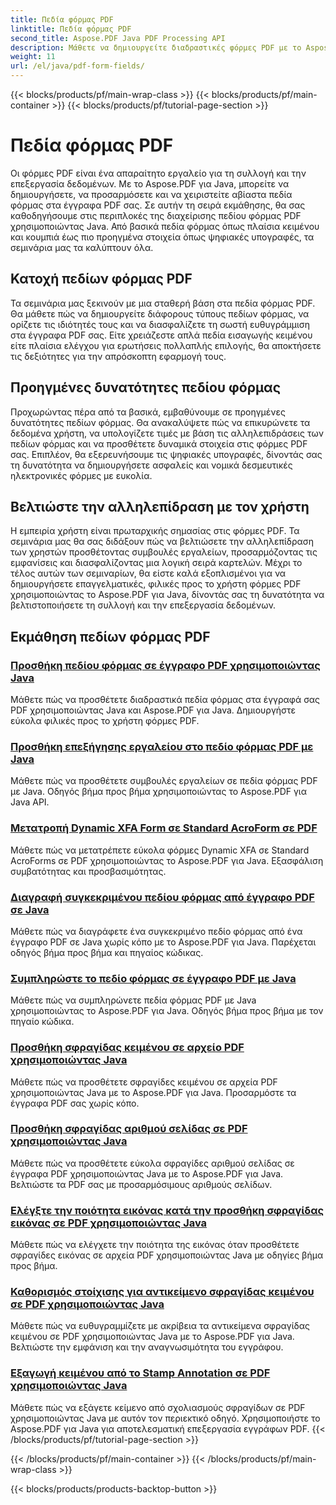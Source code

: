 ```yaml
---
title: Πεδία φόρμας PDF
linktitle: Πεδία φόρμας PDF
second_title: Aspose.PDF Java PDF Processing API
description: Μάθετε να δημιουργείτε διαδραστικές φόρμες PDF με το Aspose.PDF για Java. Ολοκληρωμένα σεμινάρια για αποτελεσματικό χειρισμό πεδίου φόρμας.
weight: 11
url: /el/java/pdf-form-fields/
---
```


{{< blocks/products/pf/main-wrap-class >}}
{{< blocks/products/pf/main-container >}}
{{< blocks/products/pf/tutorial-page-section >}}

# Πεδία φόρμας PDF


Οι φόρμες PDF είναι ένα απαραίτητο εργαλείο για τη συλλογή και την επεξεργασία δεδομένων. Με το Aspose.PDF για Java, μπορείτε να δημιουργήσετε, να προσαρμόσετε και να χειριστείτε αβίαστα πεδία φόρμας στα έγγραφα PDF σας. Σε αυτήν τη σειρά εκμάθησης, θα σας καθοδηγήσουμε στις περιπλοκές της διαχείρισης πεδίου φόρμας PDF χρησιμοποιώντας Java. Από βασικά πεδία φόρμας όπως πλαίσια κειμένου και κουμπιά έως πιο προηγμένα στοιχεία όπως ψηφιακές υπογραφές, τα σεμινάρια μας τα καλύπτουν όλα.

## Κατοχή πεδίων φόρμας PDF

Τα σεμινάρια μας ξεκινούν με μια σταθερή βάση στα πεδία φόρμας PDF. Θα μάθετε πώς να δημιουργείτε διάφορους τύπους πεδίων φόρμας, να ορίζετε τις ιδιότητές τους και να διασφαλίζετε τη σωστή ευθυγράμμιση στα έγγραφα PDF σας. Είτε χρειάζεστε απλά πεδία εισαγωγής κειμένου είτε πλαίσια ελέγχου για ερωτήσεις πολλαπλής επιλογής, θα αποκτήσετε τις δεξιότητες για την απρόσκοπτη εφαρμογή τους.

## Προηγμένες δυνατότητες πεδίου φόρμας

Προχωρώντας πέρα από τα βασικά, εμβαθύνουμε σε προηγμένες δυνατότητες πεδίων φόρμας. Θα ανακαλύψετε πώς να επικυρώνετε τα δεδομένα χρήστη, να υπολογίζετε τιμές με βάση τις αλληλεπιδράσεις των πεδίων φόρμας και να προσθέτετε δυναμικά στοιχεία στις φόρμες PDF σας. Επιπλέον, θα εξερευνήσουμε τις ψηφιακές υπογραφές, δίνοντάς σας τη δυνατότητα να δημιουργήσετε ασφαλείς και νομικά δεσμευτικές ηλεκτρονικές φόρμες με ευκολία.

## Βελτιώστε την αλληλεπίδραση με τον χρήστη

Η εμπειρία χρήστη είναι πρωταρχικής σημασίας στις φόρμες PDF. Τα σεμινάρια μας θα σας διδάξουν πώς να βελτιώσετε την αλληλεπίδραση των χρηστών προσθέτοντας συμβουλές εργαλείων, προσαρμόζοντας τις εμφανίσεις και διασφαλίζοντας μια λογική σειρά καρτελών. Μέχρι το τέλος αυτών των σεμιναρίων, θα είστε καλά εξοπλισμένοι για να δημιουργήσετε επαγγελματικές, φιλικές προς το χρήστη φόρμες PDF χρησιμοποιώντας το Aspose.PDF για Java, δίνοντάς σας τη δυνατότητα να βελτιστοποιήσετε τη συλλογή και την επεξεργασία δεδομένων.

## Εκμάθηση πεδίων φόρμας PDF
### [Προσθήκη πεδίου φόρμας σε έγγραφο PDF χρησιμοποιώντας Java](./add-form-field-in-pdf-document-using-java/)
Μάθετε πώς να προσθέτετε διαδραστικά πεδία φόρμας στα έγγραφά σας PDF χρησιμοποιώντας Java και Aspose.PDF για Java. Δημιουργήστε εύκολα φιλικές προς το χρήστη φόρμες PDF.
### [Προσθήκη επεξήγησης εργαλείου στο πεδίο φόρμας PDF με Java](./add-tooltip-to-pdf-form-field-with-java/)
Μάθετε πώς να προσθέτετε συμβουλές εργαλείων σε πεδία φόρμας PDF με Java. Οδηγός βήμα προς βήμα χρησιμοποιώντας το Aspose.PDF για Java API.
### [Μετατροπή Dynamic XFA Form σε Standard AcroForm σε PDF](./convert-dynamic-xfa-form-to-standard-acroform-in-pdf/)
Μάθετε πώς να μετατρέπετε εύκολα φόρμες Dynamic XFA σε Standard AcroForms σε PDF χρησιμοποιώντας το Aspose.PDF για Java. Εξασφάλιση συμβατότητας και προσβασιμότητας.
### [Διαγραφή συγκεκριμένου πεδίου φόρμας από έγγραφο PDF σε Java](./delete-particular-form-field-from-pdf-document-in-java/)
Μάθετε πώς να διαγράφετε ένα συγκεκριμένο πεδίο φόρμας από ένα έγγραφο PDF σε Java χωρίς κόπο με το Aspose.PDF για Java. Παρέχεται οδηγός βήμα προς βήμα και πηγαίος κώδικας.
### [Συμπληρώστε το πεδίο φόρμας σε έγγραφο PDF με Java](./fill-form-field-in-pdf-document-with-java/)
Μάθετε πώς να συμπληρώνετε πεδία φόρμας PDF με Java χρησιμοποιώντας το Aspose.PDF για Java. Οδηγός βήμα προς βήμα με τον πηγαίο κώδικα.
### [Προσθήκη σφραγίδας κειμένου σε αρχείο PDF χρησιμοποιώντας Java](./adding-text-stamp-in-pdf-file-using-java/)
Μάθετε πώς να προσθέτετε σφραγίδες κειμένου σε αρχεία PDF χρησιμοποιώντας Java με το Aspose.PDF για Java. Προσαρμόστε τα έγγραφα PDF σας χωρίς κόπο.
### [Προσθήκη σφραγίδας αριθμού σελίδας σε PDF χρησιμοποιώντας Java](./add-page-number-stamp-in-pdf-using-java/)
Μάθετε πώς να προσθέτετε εύκολα σφραγίδες αριθμού σελίδας σε έγγραφα PDF χρησιμοποιώντας Java με το Aspose.PDF για Java. Βελτιώστε τα PDF σας με προσαρμόσιμους αριθμούς σελίδων.
### [Ελέγξτε την ποιότητα εικόνας κατά την προσθήκη σφραγίδας εικόνας σε PDF χρησιμοποιώντας Java](./control-image-quality-when-adding-image-stamp-in-pdf-using-java/)
Μάθετε πώς να ελέγχετε την ποιότητα της εικόνας όταν προσθέτετε σφραγίδες εικόνας σε αρχεία PDF χρησιμοποιώντας Java με οδηγίες βήμα προς βήμα.
### [Καθορισμός στοίχισης για αντικείμενο σφραγίδας κειμένου σε PDF χρησιμοποιώντας Java](./define-alignment-for-text-stamp-object-in-pdf-using-java/)
Μάθετε πώς να ευθυγραμμίζετε με ακρίβεια τα αντικείμενα σφραγίδας κειμένου σε PDF χρησιμοποιώντας Java με το Aspose.PDF για Java. Βελτιώστε την εμφάνιση και την αναγνωσιμότητα του εγγράφου.
### [Εξαγωγή κειμένου από το Stamp Annotation σε PDF χρησιμοποιώντας Java](./extract-text-from-stamp-annotation-in-pdf-using-java/)
Μάθετε πώς να εξάγετε κείμενο από σχολιασμούς σφραγίδων σε PDF χρησιμοποιώντας Java με αυτόν τον περιεκτικό οδηγό. Χρησιμοποιήστε το Aspose.PDF για Java για αποτελεσματική επεξεργασία εγγράφων PDF.
{{< /blocks/products/pf/tutorial-page-section >}}

{{< /blocks/products/pf/main-container >}}
{{< /blocks/products/pf/main-wrap-class >}}

{{< blocks/products/products-backtop-button >}}
